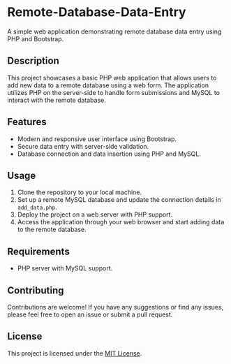 # Remote-Database-Data-Entry

A simple web application demonstrating remote database data entry using PHP and Bootstrap.

## Description

This project showcases a basic PHP web application that allows users to add new data to a remote database using a web form. The application utilizes PHP on the server-side to handle form submissions and MySQL to interact with the remote database.

## Features

- Modern and responsive user interface using Bootstrap.
- Secure data entry with server-side validation.
- Database connection and data insertion using PHP and MySQL.

## Usage

1. Clone the repository to your local machine.
2. Set up a remote MySQL database and update the connection details in `add_data.php`.
3. Deploy the project on a web server with PHP support.
4. Access the application through your web browser and start adding data to the remote database.

## Requirements

- PHP server with MySQL support.

## Contributing

Contributions are welcome! If you have any suggestions or find any issues, please feel free to open an issue or submit a pull request.

## License

This project is licensed under the [MIT License](LICENSE).
